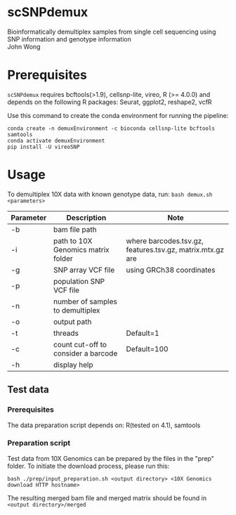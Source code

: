 # scSNPdemux

Bioinformatically demultiplex samples from single cell sequencing using SNP information and genotype information\
John Wong

# Prerequisites
`scSNPdemux` requires bcftools(>1.9), cellsnp-lite, vireo, R (>= 4.0.0) and depends on the following R packages: Seurat, ggplot2, reshape2, vcfR

Use this command to create the conda environment for running the pipeline:
```
conda create -n demuxEnvironment -c bioconda cellsnp-lite bcftools samtools
conda activate demuxEnvironment
pip install -U vireoSNP
```

# Usage
To demultiplex 10X data with known genotype data, run:
`bash demux.sh <parameters>`

| Parameter | Description | Note |
| --------- | ----------- | ---- |
|-b|bam file path||
|-i|path to 10X Genomics matrix folder|where barcodes.tsv.gz, features.tsv.gz, matrix.mtx.gz are|
|-g|SNP array VCF file|using GRCh38 coordinates|
|-p|population SNP VCF file||
|-n|number of samples to demultiplex||
|-o|output path||
|-t|threads|Default=1|
|-c|count cut-off to consider a barcode|Default=100|
|-h|display help||


## Test data

### Prerequisites
The data preparation script depends on:
R(tested on 4.1), samtools

### Preparation script
Test data from 10X Genomics can be prepared by the files in the "prep" folder. To initiate the download process, please run this:
```console
bash ./prep/input_preparation.sh <output directory> <10X Genomics download HTTP hostname>
```

The resulting merged bam file and merged matrix should be found in `<output directory>/merged`
